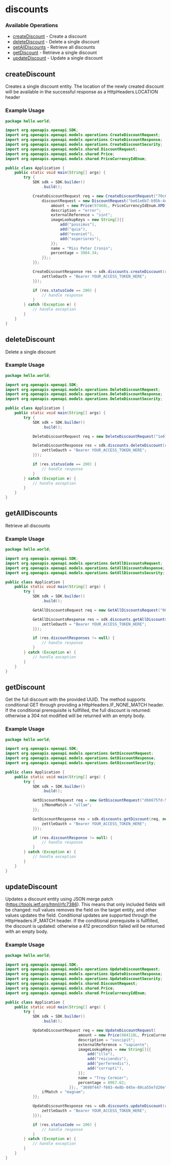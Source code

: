 # discounts

### Available Operations

* [createDiscount](#creatediscount) - Create a discount
* [deleteDiscount](#deletediscount) - Delete a single discount 
* [getAllDiscounts](#getalldiscounts) - Retrieve all discounts
* [getDiscount](#getdiscount) - Retrieve a single discount
* [updateDiscount](#updatediscount) - Update a single discount

## createDiscount

Creates a single discount entity. The location of the newly created discount will be available in the successful response as a HttpHeaders.LOCATION header

### Example Usage

```java
package hello.world;

import org.openapis.openapi.SDK;
import org.openapis.openapi.models.operations.CreateDiscountRequest;
import org.openapis.openapi.models.operations.CreateDiscountResponse;
import org.openapis.openapi.models.operations.CreateDiscountSecurity;
import org.openapis.openapi.models.shared.DiscountRequest;
import org.openapis.openapi.models.shared.Price;
import org.openapis.openapi.models.shared.PriceCurrencyIdEnum;

public class Application {
    public static void main(String[] args) {
        try {
            SDK sdk = SDK.builder()
                .build();

            CreateDiscountRequest req = new CreateDiscountRequest("70c68828-2aa4-4825-a2f2-22e9817ee17c") {{
                discountRequest = new DiscountRequest("be61e6b7-b95b-4c0a-b3c2-0c4f3789fd87") {{
                    amount = new Price(97468L, PriceCurrencyIdEnum.XPD);;
                    description = "error";
                    externalReference = "sint";
                    imageLookupKeys = new String[]{{
                        add("possimus"),
                        add("quia"),
                        add("eveniet"),
                        add("asperiores"),
                    }};
                    name = "Miss Peter Cronin";
                    percentage = 3984.34;
                }};;
            }};            

            CreateDiscountResponse res = sdk.discounts.createDiscount(req, new CreateDiscountSecurity("tenetur") {{
                zettleOauth = "Bearer YOUR_ACCESS_TOKEN_HERE";
            }});

            if (res.statusCode == 200) {
                // handle response
            }
        } catch (Exception e) {
            // handle exception
        }
    }
}
```

## deleteDiscount

Delete a single discount 

### Example Usage

```java
package hello.world;

import org.openapis.openapi.SDK;
import org.openapis.openapi.models.operations.DeleteDiscountRequest;
import org.openapis.openapi.models.operations.DeleteDiscountResponse;
import org.openapis.openapi.models.operations.DeleteDiscountSecurity;

public class Application {
    public static void main(String[] args) {
        try {
            SDK sdk = SDK.builder()
                .build();

            DeleteDiscountRequest req = new DeleteDiscountRequest("1e674bdb-04f1-4575-a082-d68ea19f1d17", "051339d0-8086-4a18-8039-4c26071f93f5");            

            DeleteDiscountResponse res = sdk.discounts.deleteDiscount(req, new DeleteDiscountSecurity("asperiores") {{
                zettleOauth = "Bearer YOUR_ACCESS_TOKEN_HERE";
            }});

            if (res.statusCode == 200) {
                // handle response
            }
        } catch (Exception e) {
            // handle exception
        }
    }
}
```

## getAllDiscounts

Retrieve all discounts

### Example Usage

```java
package hello.world;

import org.openapis.openapi.SDK;
import org.openapis.openapi.models.operations.GetAllDiscountsRequest;
import org.openapis.openapi.models.operations.GetAllDiscountsResponse;
import org.openapis.openapi.models.operations.GetAllDiscountsSecurity;

public class Application {
    public static void main(String[] args) {
        try {
            SDK sdk = SDK.builder()
                .build();

            GetAllDiscountsRequest req = new GetAllDiscountsRequest("0642dac7-af51-45cc-813a-a63aae8d6786");            

            GetAllDiscountsResponse res = sdk.discounts.getAllDiscounts(req, new GetAllDiscountsSecurity("labore") {{
                zettleOauth = "Bearer YOUR_ACCESS_TOKEN_HERE";
            }});

            if (res.discountResponses != null) {
                // handle response
            }
        } catch (Exception e) {
            // handle exception
        }
    }
}
```

## getDiscount

Get the full discount with the provided UUID. The method supports conditional GET through providing a HttpHeaders.IF_NONE_MATCH header. If the conditional prerequisite is fullfilled, the full discount is returned: otherwise a 304 not modified will be returned with an empty body.

### Example Usage

```java
package hello.world;

import org.openapis.openapi.SDK;
import org.openapis.openapi.models.operations.GetDiscountRequest;
import org.openapis.openapi.models.operations.GetDiscountResponse;
import org.openapis.openapi.models.operations.GetDiscountSecurity;

public class Application {
    public static void main(String[] args) {
        try {
            SDK sdk = SDK.builder()
                .build();

            GetDiscountRequest req = new GetDiscountRequest("dbb675fd-5e60-4b37-9ed4-f6fbee41f333", "17fe35b6-0eb1-4ea4-a655-5ba3c28744ed") {{
                ifNoneMatch = "ullam";
            }};            

            GetDiscountResponse res = sdk.discounts.getDiscount(req, new GetDiscountSecurity("adipisci") {{
                zettleOauth = "Bearer YOUR_ACCESS_TOKEN_HERE";
            }});

            if (res.discountResponse != null) {
                // handle response
            }
        } catch (Exception e) {
            // handle exception
        }
    }
}
```

## updateDiscount

Updates a discount entity using JSON merge patch (https://tools.ietf.org/html/rfc7386). This means that only included fields will be changed: null values removes the field on the target entity, and other values updates the field. Conditional updates are supported through the HttpHeaders.IF_MATCH header. If the conditional prerequisite is fullfilled, the discount is updated: otherwise a 412 precondition failed will be returned with an empty body.

### Example Usage

```java
package hello.world;

import org.openapis.openapi.SDK;
import org.openapis.openapi.models.operations.UpdateDiscountRequest;
import org.openapis.openapi.models.operations.UpdateDiscountResponse;
import org.openapis.openapi.models.operations.UpdateDiscountSecurity;
import org.openapis.openapi.models.shared.DiscountRequest;
import org.openapis.openapi.models.shared.Price;
import org.openapis.openapi.models.shared.PriceCurrencyIdEnum;

public class Application {
    public static void main(String[] args) {
        try {
            SDK sdk = SDK.builder()
                .build();

            UpdateDiscountRequest req = new UpdateDiscountRequest(                new DiscountRequest("b88f3a8d-8f5c-40b2-b2fb-7b194a276b26") {{
                                amount = new Price(604118L, PriceCurrencyIdEnum.BMD);;
                                description = "suscipit";
                                externalReference = "sapiente";
                                imageLookupKeys = new String[]{{
                                    add("illo"),
                                    add("reiciendis"),
                                    add("perferendis"),
                                    add("corrupti"),
                                }};
                                name = "Troy Cormier";
                                percentage = 8967.62;
                            }};, "3698f447-f603-4e8b-845e-80ca55efd20e", "457e1858-b6a8-49fb-a3a5-aa8e4824d0ab") {{
                ifMatch = "magnam";
            }};            

            UpdateDiscountResponse res = sdk.discounts.updateDiscount(req, new UpdateDiscountSecurity("consequatur") {{
                zettleOauth = "Bearer YOUR_ACCESS_TOKEN_HERE";
            }});

            if (res.statusCode == 200) {
                // handle response
            }
        } catch (Exception e) {
            // handle exception
        }
    }
}
```
